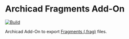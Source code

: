 # Archicad Fragments Add-On

[![Build](https://github.com/bimdots-dev/FragmentsArchicadAddOn/actions/workflows/build.yml/badge.svg)](https://github.com/bimdots-dev/FragmentsArchicadAddOn/actions/workflows/build.yml)

Archicad Add-On to export [Fragments (.frag)](https://github.com/ThatOpen/engine_fragment) files.
